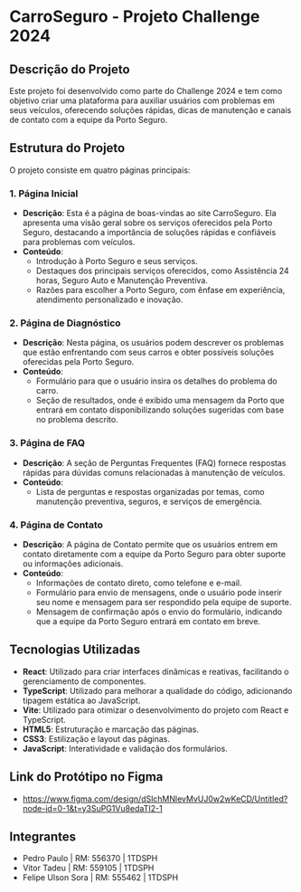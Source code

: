 
# CarroSeguro - Projeto Challenge 2024

## Descrição do Projeto

Este projeto foi desenvolvido como parte do Challenge 2024 e tem como objetivo criar uma plataforma para auxiliar usuários com problemas em seus veículos, oferecendo soluções rápidas, dicas de manutenção e canais de contato com a equipe da Porto Seguro.

## Estrutura do Projeto

O projeto consiste em quatro páginas principais:

### 1. Página Inicial

- **Descrição**: Esta é a página de boas-vindas ao site CarroSeguro. Ela apresenta uma visão geral sobre os serviços oferecidos pela Porto Seguro, destacando a importância de soluções rápidas e confiáveis para problemas com veículos.
- **Conteúdo**:
  - Introdução à Porto Seguro e seus serviços.
  - Destaques dos principais serviços oferecidos, como Assistência 24 horas, Seguro Auto e Manutenção Preventiva.
  - Razões para escolher a Porto Seguro, com ênfase em experiência, atendimento personalizado e inovação.

### 2. Página de Diagnóstico

- **Descrição**: Nesta página, os usuários podem descrever os problemas que estão enfrentando com seus carros e obter possíveis soluções oferecidas pela Porto Seguro.
- **Conteúdo**:
  - Formulário para que o usuário insira os detalhes do problema do carro.
  - Seção de resultados, onde é exibido uma mensagem da Porto que entrará em contato disponibilizando soluções sugeridas com base no problema descrito.

### 3. Página de FAQ 

- **Descrição**: A seção de Perguntas Frequentes (FAQ) fornece respostas rápidas para dúvidas comuns relacionadas à manutenção de veículos.
- **Conteúdo**:
  - Lista de perguntas e respostas organizadas por temas, como manutenção preventiva, seguros, e serviços de emergência.

### 4. Página de Contato

- **Descrição**: A página de Contato permite que os usuários entrem em contato diretamente com a equipe da Porto Seguro para obter suporte ou informações adicionais.
- **Conteúdo**:
  - Informações de contato direto, como telefone e e-mail.
  - Formulário para envio de mensagens, onde o usuário pode inserir seu nome e mensagem para ser respondido pela equipe de suporte.
  - Mensagem de confirmação após o envio do formulário, indicando que a equipe da Porto Seguro entrará em contato em breve.

## Tecnologias Utilizadas

- **React**: Utilizado para criar interfaces dinâmicas e reativas, facilitando o gerenciamento de componentes.
- **TypeScript**: Utilizado para melhorar a qualidade do código, adicionando tipagem estática ao JavaScript.
- **Vite**: Utilizado para otimizar o desenvolvimento do projeto com React e TypeScript.
- **HTML5**: Estruturação e marcação das páginas.
- **CSS3**: Estilização e layout das páginas.
- **JavaScript**: Interatividade e validação dos formulários.

## Link do Protótipo no Figma

- https://www.figma.com/design/dSlchMNlevMvUJ0w2wKeCD/Untitled?node-id=0-1&t=y3SuPG1Vu8edaTI2-1

## Integrantes

- Pedro Paulo       | RM: 556370  | 1TDSPH
- Vitor Tadeu       | RM: 559105  | 1TDSPH
- Felipe Ulson Sora | RM: 555462  | 1TDSPH
